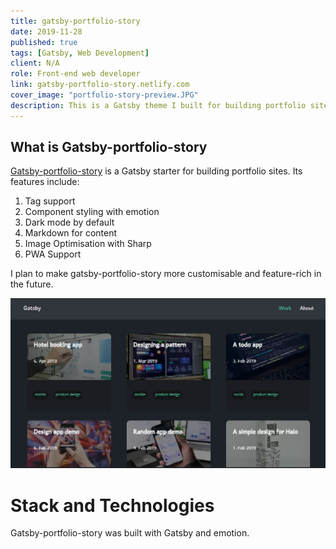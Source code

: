 ```yaml
---
title: gatsby-portfolio-story
date: 2019-11-28
published: true
tags: [Gatsby, Web Development]
client: N/A
role: Front-end web developer
link: gatsby-portfolio-story.netlify.com
cover_image: "portfolio-story-preview.JPG"
description: This is a Gatsby theme I built for building portfolio sites.
---
```



## What is Gatsby-portfolio-story
[Gatsby-portfolio-story](https://www.gatsbyjs.org/packages/gatsby-portfolio-story/) is a Gatsby starter for building portfolio sites. Its features include:

1. Tag support
2. Component styling with emotion
3. Dark mode by default	
4. Markdown for content
5. Image Optimisation with Sharp
6. PWA Support

I plan to make gatsby-portfolio-story more customisable and feature-rich in the future.

![an image](./portfolio-story-main.JPG) 


# Stack and Technologies
Gatsby-portfolio-story was built with Gatsby and emotion.

